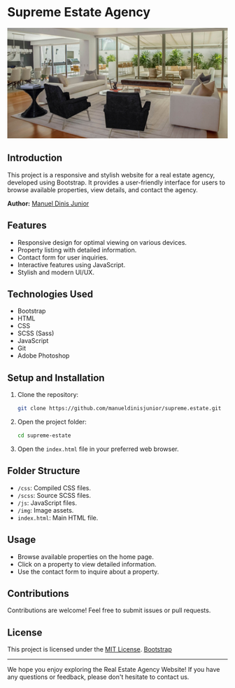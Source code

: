 # Supreme Estate Agency 

![Supreme Estate Agency](https://github.com/manueldinisjunior/supreme-estate/blob/main/assets/img/slide-1.jpg)

## Introduction

This project is a responsive and stylish website for a real estate agency, developed using Bootstrap. It provides a user-friendly interface for users to browse available properties, view details, and contact the agency.

**Author:** [Manuel Dinis Junior](https://github.com/manueldinisjunior)

## Features

- Responsive design for optimal viewing on various devices.
- Property listing with detailed information.
- Contact form for user inquiries.
- Interactive features using JavaScript.
- Stylish and modern UI/UX.

## Technologies Used

- Bootstrap
- HTML
- CSS
- SCSS (Sass)
- JavaScript
- Git
- Adobe Photoshop

## Setup and Installation

1. Clone the repository:

   ```bash
   git clone https://github.com/manueldinisjunior/supreme.estate.git
   ```

2. Open the project folder:

   ```bash
   cd supreme-estate
   ```

3. Open the `index.html` file in your preferred web browser.

## Folder Structure

- `/css`: Compiled CSS files.
- `/scss`: Source SCSS files.
- `/js`: JavaScript files.
- `/img`: Image assets.
- `index.html`: Main HTML file.

## Usage

- Browse available properties on the home page.
- Click on a property to view detailed information.
- Use the contact form to inquire about a property.

## Contributions

Contributions are welcome! Feel free to submit issues or pull requests.

## License

This project is licensed under the [MIT License](LICENSE).
[Bootstrap](https://bootstrapmade.com/license/)

---

We hope you enjoy exploring the Real Estate Agency Website! If you have any questions or feedback, please don't hesitate to contact us.

